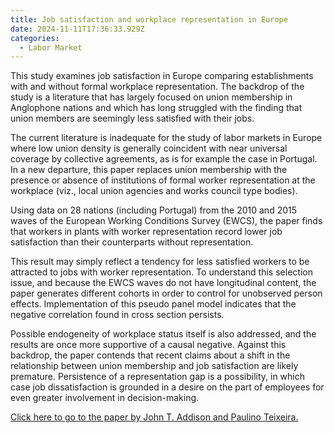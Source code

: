 ```yaml
---
title: Job satisfaction and workplace representation in Europe
date: 2024-11-11T17:36:33.929Z
categories:
  - Labor Market
---
```

This study examines job satisfaction in Europe comparing establishments with and without formal workplace representation. The backdrop of the study is a literature that has largely focused on union membership in Anglophone nations and which has long struggled with the finding that union members are seemingly less satisfied with their jobs.

The current literature is inadequate for the study of labor markets in Europe where low union density is generally coincident with near universal coverage by collective agreements, as is for example the case in Portugal. In a new departure, this paper replaces union membership with the presence or absence of institutions of formal worker representation at the workplace (viz., local union agencies and works council type bodies). 

Using data on 28 nations (including Portugal) from the 2010 and 2015 waves of the European Working Conditions Survey (EWCS), the paper finds that workers in plants with worker representation record lower job satisfaction than their counterparts without representation. 

This result may simply reflect a tendency for less satisfied workers to be attracted to jobs with worker representation. To understand this selection issue, and because the EWCS waves do not have longitudinal content, the paper generates different cohorts in order to control for unobserved person effects. Implementation of this pseudo panel model indicates that the negative correlation found in cross section persists.

Possible endogeneity of workplace status itself is also addressed, and the results are once more supportive of a causal negative. Against this backdrop, the paper contends that recent claims about a shift in the relationship between union membership and job satisfaction are likely premature. Persistence of a representation gap is a possibility, in which case job dissatisfaction is grounded in a desire on the part of employees for even greater involvement in decision-making.

[Click here to go to the paper by John T. Addison and Paulino Teixeira.](https://onlinelibrary.wiley.com/doi/abs/10.1111/manc.12499)
